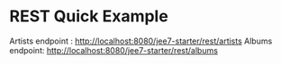 REST Quick Example
==================

Artists endpoint : [http://localhost:8080/jee7-starter/rest/artists](http://localhost:8080/jee7-starter/rest/artists)
Albums endpoint: [http://localhost:8080/jee7-starter/rest/albums](http://localhost:8080/jee7-starter/rest/albums)